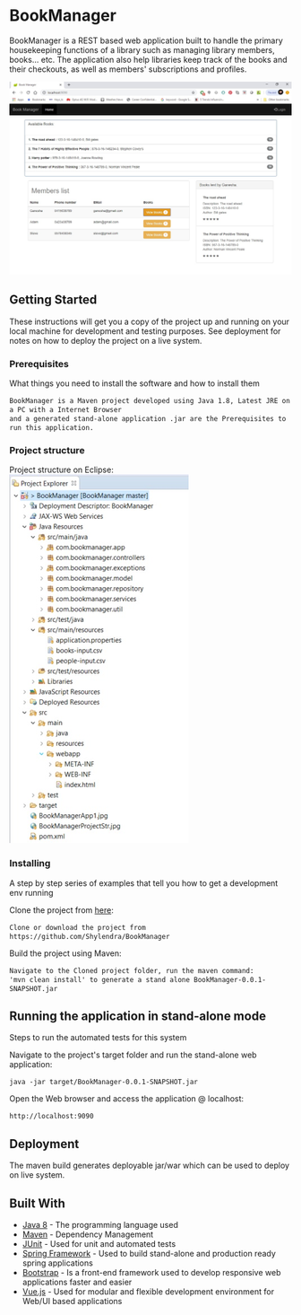 # BookManager

BookManager is a REST based web application built to handle the primary housekeeping functions of a library such as managing library members, books... etc. The application also help libraries keep track of the books and their checkouts, as well as members' subscriptions and profiles.

![Book Manager](BookManager/BookManagerApp1.jpg)

## Getting Started

These instructions will get you a copy of the project up and running on your local machine for development and testing purposes. See deployment for notes on how to deploy the project on a live system.

### Prerequisites

What things you need to install the software and how to install them

```
BookManager is a Maven project developed using Java 1.8, Latest JRE on a PC with a Internet Browser 
and a generated stand-alone application .jar are the Prerequisites to run this application.
```

### Project structure

Project structure on Eclipse:
![Book Manager Project structure](BookManager/BookManagerProjectStr.jpg)


### Installing

A step by step series of examples that tell you how to get a development env running

Clone the project from <a href="https://github.com/Shylendra/BookManager">here</a>:
```
Clone or download the project from https://github.com/Shylendra/BookManager
```

Build the project using Maven:
```
Navigate to the Cloned project folder, run the maven command: 
'mvn clean install' to generate a stand alone BookManager-0.0.1-SNAPSHOT.jar
```

## Running the application in stand-alone mode

Steps to run the automated tests for this system

Navigate to the project's target folder and run the stand-alone web application:
```
java -jar target/BookManager-0.0.1-SNAPSHOT.jar
```

Open the Web browser and access the application @ localhost:
```
http://localhost:9090
```

## Deployment

The maven build generates deployable jar/war which can be used to deploy on live system.

## Built With

* [Java 8](https://www.oracle.com/technetwork/java/javase/downloads/jdk8-downloads-2133151.html) - The programming language used
* [Maven](https://maven.apache.org/) - Dependency Management
* [JUnit](https://junit.org/junit5/) - Used for unit and automated tests
* [Spring Framework](https://spring.io) - Used to build stand-alone and production ready spring applications
* [Bootstrap](https://getbootstrap.com/) - Is a front-end framework used to develop responsive web applications faster and easier
* [Vue.js](https://vuejs.org/) - Used for modular and flexible development environment for Web/UI based applications



